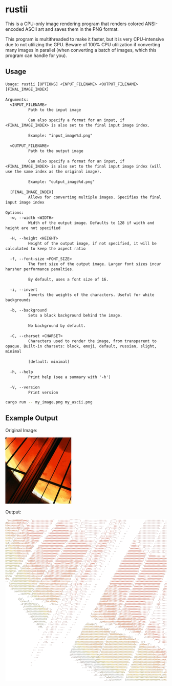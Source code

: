 # rustii

This is a CPU-only image rendering program that renders colored ANSI-encoded ASCII art and saves them in the
PNG format.

This program is multithreaded to make it faster, but it is very CPU-intensive due to not utilizing the GPU.
Beware of 100% CPU utilization if converting many images in parallel (when converting a batch of images,
which this program can handle for you).

## Usage

```text
Usage: rustii [OPTIONS] <INPUT_FILENAME> <OUTPUT_FILENAME> [FINAL_IMAGE_INDEX]

Arguments:
  <INPUT_FILENAME>
          Path to the input image
          
          Can also specify a format for an input, if <FINAL_IMAGE_INDEX> is also set to the final input image index.
          
          Example: "input_image%d.png"

  <OUTPUT_FILENAME>
          Path to the output image
          
          Can also specify a format for an input, if <FINAL_IMAGE_INDEX> is also set to the final input image index (will use the same index as the original image).
          
          Example: "output_image%d.png"

  [FINAL_IMAGE_INDEX]
          Allows for converting multiple images. Specifies the final input image index

Options:
  -w, --width <WIDTH>
          Width of the output image. Defaults to 128 if width and height are not specified

  -H, --height <HEIGHT>
          Height of the output image, if not specified, it will be calculated to keep the aspect ratio

  -f, --font-size <FONT_SIZE>
          The font size of the output image. Larger font sizes incur harsher performance penalties.
          
          By default, uses a font size of 16.

  -i, --invert
          Inverts the weights of the characters. Useful for white backgrounds

  -b, --background
          Sets a black background behind the image.
          
          No background by default.

  -C, --charset <CHARSET>
          Characters used to render the image, from transparent to opaque. Built-in charsets: block, emoji, default, russian, slight, minimal
          
          [default: minimal]

  -h, --help
          Print help (see a summary with '-h')

  -V, --version
          Print version
```

```sh
cargo run -- my_image.png my_ascii.png
```

## Example Output

Original Image:

![original_image](./doc/original_img.png)

Output:

![converted_image](./doc/converted_img.png)
